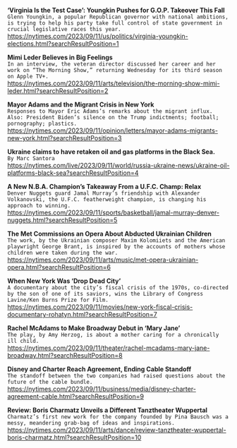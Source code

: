 **‘Virginia Is the Test Case’: Youngkin Pushes for G.O.P. Takeover This Fall**\
`Glenn Youngkin, a popular Republican governor with national ambitions, is trying to help his party take full control of state government in crucial legislative races this year.`\
https://nytimes.com/2023/09/11/us/politics/virginia-youngkin-elections.html?searchResultPosition=1

**Mimi Leder Believes in Big Feelings**\
`In an interview, the veteran director discussed her career and her work on “The Morning Show,” returning Wednesday for its third season on Apple TV+.`\
https://nytimes.com/2023/09/11/arts/television/the-morning-show-mimi-leder.html?searchResultPosition=2

**Mayor Adams and the Migrant Crisis in New York**\
`Responses to Mayor Eric Adams’s remarks about the migrant influx. Also: President Biden’s silence on the Trump indictments; football; pornography; plastics.`\
https://nytimes.com/2023/09/11/opinion/letters/mayor-adams-migrants-new-york.html?searchResultPosition=3

**Ukraine claims to have retaken oil and gas platforms in the Black Sea.**\
`By Marc Santora`\
https://nytimes.com/live/2023/09/11/world/russia-ukraine-news/ukraine-oil-platforms-black-sea?searchResultPosition=4

**A New N.B.A. Champion’s Takeaway From a U.F.C. Champ: Relax**\
`Denver Nuggets guard Jamal Murray’s friendship with Alexander Volkanovski, the U.F.C. featherweight champion, is changing his approach to winning.`\
https://nytimes.com/2023/09/11/sports/basketball/jamal-murray-denver-nuggets.html?searchResultPosition=5

**The Met Commissions an Opera About Abducted Ukrainian Children**\
`The work, by the Ukrainian composer Maxim Kolomiiets and the American playwright George Brant, is inspired by the accounts of mothers whose children were taken during the war.`\
https://nytimes.com/2023/09/11/arts/music/met-opera-ukrainian-opera.html?searchResultPosition=6

**When New York Was ‘Drop Dead City’**\
`A documentary about the city’s fiscal crisis of the 1970s, co-directed by the son of one of its saviors, wins the Library of Congress Lavine/Ken Burns Prize for Film.`\
https://nytimes.com/2023/09/11/movies/new-york-fiscal-crisis-documentary-rohatyn.html?searchResultPosition=7

**Rachel McAdams to Make Broadway Debut in ‘Mary Jane’**\
`The play, by Amy Herzog, is about a mother caring for a chronically ill child.`\
https://nytimes.com/2023/09/11/theater/rachel-mcadams-mary-jane-broadway.html?searchResultPosition=8

**Disney and Charter Reach Agreement, Ending Cable Standoff**\
`The standoff between the two companies had raised questions about the future of the cable bundle.`\
https://nytimes.com/2023/09/11/business/media/disney-charter-agreement-cable.html?searchResultPosition=9

**Review: Boris Charmatz Unveils a Different Tanztheater Wuppertal**\
`Charmatz’s first new work for the company founded by Pina Bausch was a messy, meandering grab-bag of ideas and inspirations.`\
https://nytimes.com/2023/09/11/arts/dance/review-tanztheater-wuppertal-boris-charmatz.html?searchResultPosition=10

